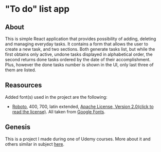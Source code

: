 # "To do" list app

## About
This is simple React application that provides possibility of adding, deleting and managing everyday tasks. It contains a form that allows the user to create a new task, and two sections. Both generate tasks list, but while the first obtains only active, undone tasks displayed in alphabetical order, the second returns done tasks ordered by the date of their accomplishment. Plus, however the done tasks number is shown in the UI, only last three of them are listed.

## Reasources
Added font(s) used in the project are the following:
 - [Roboto](https://fonts.google.com/specimen/Roboto), 400, 700, latin extended, [Apache License, Version 2.0(click to read the license)](http://www.apache.org/licenses/LICENSE-2.0).
 All taken from [Google Fonts](https://fonts.google.com/).

## Genesis
This is a project I made during one of Udemy courses. More about it and others similar in subject [here](https://websamuraj.pl/).
